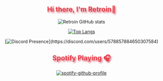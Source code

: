 <h2 align="center" style="color:#e63946;text-shadow: 3px 4px 4px rgba(205, 50, 70, 0.7);">Hi there, I'm Retroin👋</h2>

<div align="center">
  
![Retroin GitHub stats](https://github-readme-stats.vercel.app/api?username=xRetroinx&show_icons=true&theme=midnight-purple)

[![Top Langs](https://github-readme-stats.vercel.app/api/top-langs/?username=xRetroinx&theme=midnight-purple)](https://github.com/anuraghazra/github-readme-stats)

[![Discord Presence](https://lanyard-profile-readme.vercel.app/api/578857884650307584?theme=dark&bg=000000&animated=true&hideDiscrim=true&borderRadius=30px&hideStatus=true&hideBadges=false&idleMessage=Probably%20doing%20something%20else...)](https://discord.com/users/578857884650307584)  
</div>

<h2 align="center" style="color:#e63946;text-shadow: 3px 4px 4px rgba(205, 50, 70, 0.7);">Spotify Playing 🎧</h2>
<div align="center">
  
[![spotify-github-profile](https://spotify-github-profile.vercel.app/api/view?uid=314ubqcugkircvgbrbc6xtltvpye&cover_image=true&theme=novatorem&bar_color=5908aa&bar_color_cover=true)](https://spotify-github-profile.vercel.app/api/view?uid=314ubqcugkircvgbrbc6xtltvpye&redirect=true)
</div>
